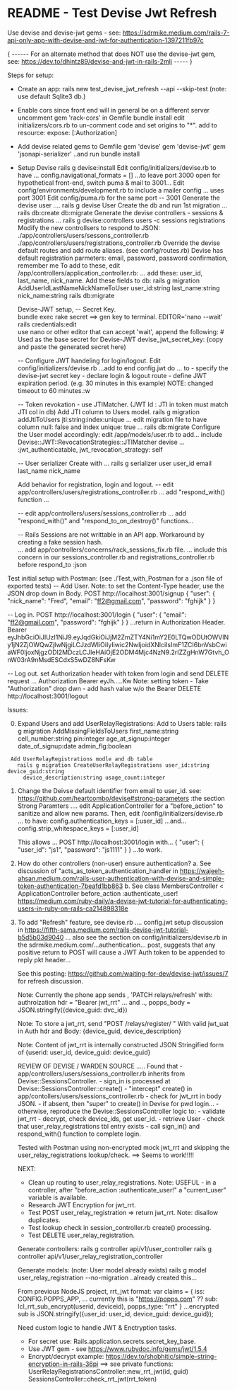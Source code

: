 # README - Test Devise Jwt Refresh 

Use devise and devise-jwt gems - see: 
  https://sdrmike.medium.com/rails-7-api-only-app-with-devise-and-jwt-for-authentication-1397211fb97c

{ ------ 
  For an alternate method that does NOT use the devise-jwt gem, see:
   https://dev.to/dhintz89/devise-and-jwt-in-rails-2mlj
 ----- }

Steps for setup:
  - Create an app:  rails new test_devise_jwt_refresh --api --skip-test
    (note: use default Sqlite3 db.)

  - Enable cors since front end will in general be on a different server
    uncomment  gem 'rack-cors' in Gemfile
    bundle install
    edit initializers/cors.rb  to
      un-comment code and set origins to "*".
      add to resource: expose: [:Authorization]

  - Add devise related gems to Gemfile
     gem 'devise'
     gem 'devise-jwt'
     gem 'jsonapi-serializer'
     ..and run   bundle install

  - Setup Devise
     rails g devise:install
     Edit config/initializers/devise.rb to have ... config.navigational_formats = []
     ...to leave port 3000 open for hypothetical front-end, switch puma & mail to 3001...
     Edit config/environments/development.rb  to include a mailer config ... uses port 3001
     Edit config/puma.rb    for the same port -- 3001
     Generate the devise user .... rails g devise User
     Create the db and run 1st migration ... rails db:create db:migrate
     Generate the devise controllers - sessions & registrations  ...
       rails g devise:controllers users -c sessions registrations
     Modify the new controllsers to respond to JSON:
      ./app/controllers/users/sessons_controller.rb 
      ./app/controllers/users/registrations_controller.rb 
     Override the devise default routes and add route aliases. (see config/routes.rb)
     Devise has default registration parmeters:
       email, password, password confirmation, remember me
     To add to these, edit  /app/controllers/application_controller.rb:
       ... add these: user_id, last_name, nick_name.
     Add these fields to db: 
       rails g migration AddUserIdLastNameNickNameToUser user_id:string last_name:string nick_name:string
       rails db:migrate

     Devise-JWT setup,
       -- Secret Key.  
         bundle exec rake secret   ==> gen key to terminal.
         EDITOR='nano --wait' rails credentials:edit  
          use nano or other editor that can accept 'wait', append the following:
            # Used as the base secret for Devise-JWT 
            devise_jwt_secret_key: (copy and paste the generated secret here)
            
       -- Configure JWT handeling for login/logout.
         Edit config/initializers/devise.rb  ...add to end config.jwt do ... to
            - specify the devise-jwt secret key
            - declare login & logout route
            - define JWT expiration period.  (e.g. 30 minutes in this example)
              NOTE: changed timeout to 60 minutes.:w

       -- Token revokation - use JTIMatcher.  (JWT Id : JTI in token must match JTI col in db)
         Add JTI column to Users model.
         rails g migration addJtiToUsers jti:string:index:unique
         ... edit migration file to have column null: false and index unique: true ...
         rails db:migrate
         Configure the User model accordingly:  edit /app/models/user.rb  to add...
            include Devise::JWT::RevocationStrategies::JTIMatcher
            devise ... :jwt_authenticatable, jwt_revocation_strategy: self

       -- User serializer
         Create with ... rails g serializer user user_id email last_name nick_name

     Add behavior for registration, login and logout.
       -- edit app/controllers/users/registrations_controller.rb
          ... add "respond_with() function ...

       -- edit app/controllers/users/sessions_controller.rb
          ... add "respond_with()" and "respond_to_on_destroy()" functions...

       -- Rails Sessions are not writtable in an API app.  Workaround by creating
          a fake session hash.  
          ... add app/controllers/concerns/rack_sessions_fix.rb file.
          ... include this concern in our sessions_controller.rb and 
              registrations_controller.rb before respond_to :json

Test initial setup with Postman:
  (see ./Test_with_Postman  for a .json file of exported tests)
  -- Add User.   Note: to set the Content-Type header, use the JSON drop down in Body.
     POST http://localhost:3001/signup
     { "user": { "nick_name": "Fred", "email": "ff2@gmail.com", "password": "fghijk" } }

  -- Log in. 
     POST http://localhost:3001/login
     { "user": { "email": "ff2@gmail.com", "password": "fghijk" } }
     ...return in Authorization Header.
     Bearer eyJhbGciOiJIUzI1NiJ9.eyJqdGkiOiJjM2ZmZTY4Ni1mY2E0LTQwODUtOWVlNy1jN2ZjOWQwZjIwNjgiLCJzdWIiOiIyIiwic2NwIjoidXNlciIsImF1ZCI6bnVsbCwiaWF0IjoxNjgzODI2MDczLCJleHAiOjE2ODM4Mjc4NzN9.2rIZZgHnW7Gtvh_OnW03rA9nMsdESCdxS5wDZ8NFsKw

  -- Log out.  set Authorization header with token from login and send DELETE request
      ... Authorization  Bearer eyJh.....Kw
       Note: setting token - Take "Authorization" drop dwn - add hash value w/o the Bearer
     DELETE http://localhost:3001/logout

Issues:

  00. Expand Users and add UserRelayRegistrations:
     Add to Users table:
       rails g migration AddMissingFieldsToUsers first_name:string cell_number:string 
            pin:integer age_at_signup:integer date_of_signup:date admin_flg:boolean

     Add UserRelayRegistrations modle and db table
       rails g migration CreateUserRelayRegistrations user_id:string device_guid:string 
         device_description:string usage_count:integer
  

  01. Change the Deivse default identifier from email to user_id.
      see: https://github.com/heartcombo/devise#strong-parameters :the section Strong Paramters
      .... edit ApplicationController for a "before_action" to sanitize and allow new params.
      Then, edit  /config/initializers/devise.rb  ...  to have:
          config.authentication_keys = [:user_id]
              ...and...
          config.strip_whitespace_keys = [:user_id]

      This allows ...  POST  http://localhost:3001/login   with...
       { "user": { "user_id": "js1", "password": "js1111" } }
      ...to work.

  02. How do other controllers (non-user) ensure authentication?
    a. See discussion of "acts_as_token_authentication_handler in
       https://wajeeh-ahsan.medium.com/rails-user-authentication-with-devise-and-simple-token-authentication-7beafd1bb863
    b. See class MembersController < ApplicationController
          before_action :authenticate_user!
       https://medium.com/ruby-daily/a-devise-jwt-tutorial-for-authenticating-users-in-ruby-on-rails-ca214898318e

  03. To add "Refresh" feature, see devise.rb   ....  config.jwt setup discussion in
      https://fifth-sama.medium.com/rails-devise-jwt-tutorial-b5d5b03d9040
      ... also see the section on config/initializers/devise.rb in the 
      sdrmike.medium.com/...authentication... post, suggests that any positive return to POST
      will cause a JWT Auth token to be appended to reply pkt header...

      See this posting: https://github.com/waiting-for-dev/devise-jwt/issues/7 for 
          refresh discussion.

      Note: Currently the phone app sends   , 'PATCH relays/refresh'
            with: authroization hdr = "Bearer jwt_rrt"  ... and .., 
            popps_body = JSON.stringify({device_guid: dvc_id})

      Note: To store a jwt_rrt, send  "POST /relays/register/ "
            With valid jwt_uat in Auth hdr and Body: {device_guid, device_description}

      Note: Content of jwt_rrt is
            internally constructed  JSON Stringified form of
             {userid: user_id, device_guid: device_guid}

      REVIEW OF DEVISE / WARDEN SOURCE .....
      Found that - app/controllers/users/sessions_controller.rb inherits
                   from Devise::SessionsController.
                 - sign_in is processed at Devise::SessionsController::create()
                 - "intercept" create() in app/contollers/users/sessions_controller.rb
                 - check for jwt_rrt in body JSON.
                 - if absent, then "super" to create() in Devise for pwd login...
                 - otherwise, reproduce the Devise::SessionsController logic to:
                   - validate jwt_rrt - decrypt, check device_ids, get user_id.
                   - retrieve User
                   - check that user_relay_registrations tbl entry exists
                   - call sign_in() and respond_with() function to complete login.

      Tested with Postman using non-encrypted mock jwt_rrt and skipping the
      user_relay_registrations lookup/check.   ==> Seems to work!!!!!

      NEXT:
      - Clean up routing to user_relay_registrations.
        Note: USEFUL - in a controller, after "before_action :authenticate_user!"
              a "current_user" variable is available.
      - Research JWT Encryption for jwt_rrt.
      - Test POST user_relay_registration  => return jwt_rrt.
        Note: disallow duplicates.
      - Test lookup check in session_controller.rb create() processing.
      - Test DELETE user_relay_registration.

      Generate controllers:
      rails g controller api/v1/user_controller
      rails g controller api/v1/user_relay_registration_controller

      Generate models: (note: User model already exists)
      rails g model user_relay_registration --no-migration   ..already created this...

      From previous NodeJS project, rrt_jwt format: 
        var claims = {
                iss: CONFIG.POPPS_APP,   ... currently this is "https://popps.com"  ??
                sub: lcl_rrt_sub_encrypt(userid, deviceid),
                popps_type: "rrt"
        }
      ...encrypted sub is  JSON.stringify({user_id: user_id, device_guid: device_guid});

      Need  custom logic to handle JWT & Enctryption tasks.
      - For secret use: Rails.application.secrets.secret_key_base.
      - Use JWT gem - see https://www.rubydoc.info/gems/jwt/1.5.4
      - Encrypt/decrypt example: 
        https://dev.to/shobhitic/simple-string-encryption-in-rails-36pi
      ==> see private functions:
          UserRelayRegistrationsController::new_rrt_jwt(id, guid)
          SessionsController::check_rrt_jwt(rrt_token)



